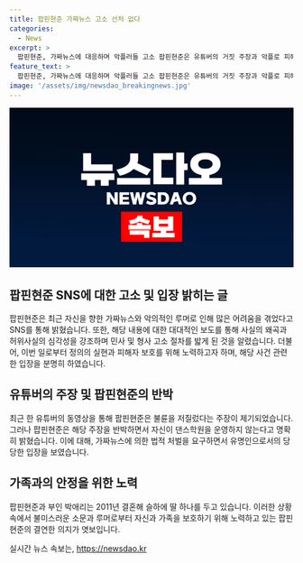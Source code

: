 ```yaml
---
title: 팝핀현준 가짜뉴스 고소 선처 없다
categories:
  - News
excerpt: >
  팝핀현준, 가짜뉴스에 대응하며 악플러들 고소 팝핀현준은 유튜버의 거짓 주장과 악플로 피해를 입었다며 고소 의사를 밝혔다. 그는 SNS를 통해 많은 언론이 가짜뉴스를 보도하며 심각성을 대조했지만, 여전히 허위사실 유포가 진행 중이라며 민사, 형사 고소를 진행할 것이라 밝혔다. 또한, 범죄자들에게 합당한 처벌을 받길 바라며 피해자가 더 이상 생기지 않길 강조했다. 팝핀현준은 댄스학원을 운영하지 않았다고 반박하며, 가짜뉴스를 법적으로 처벌받아야 한다고 주장했다.
feature_text: >
  팝핀현준, 가짜뉴스에 대응하며 악플러들 고소 팝핀현준은 유튜버의 거짓 주장과 악플로 피해를 입었다며 고소 의사를 밝혔다. 그는 SNS를 통해 많은 언론이 가짜뉴스를 보도하며 심각성을 대조했지만, 여전히 허위사실 유포가 진행 중이라며 민사, 형사 고소를 진행할 것이라 밝혔다. 또한, 범죄자들에게 합당한 처벌을 받길 바라며 피해자가 더 이상 생기지 않길 강조했다. 팝핀현준은 댄스학원을 운영하지 않았다고 반박하며, 가짜뉴스를 법적으로 처벌받아야 한다고 주장했다.
image: '/assets/img/newsdao_breakingnews.jpg'
---
```


<p><img src="/assets/img/newsdao_breakingnews.jpg" alt="koreaapp 속보" /></p>

<h2 data-ke-size="size26">팝핀현준 SNS에 대한 고소 및 입장 밝히는 글</h2>

<p data-ke-size="size16">팝핀현준은 최근 자신을 향한 가짜뉴스와 악의적인 루머로 인해 많은 어려움을 겪었다고 SNS를 통해 밝혔습니다. 또한, 해당 내용에 대한 대대적인 보도를 통해 사실의 왜곡과 허위사실의 심각성을 강조하며 민사 및 형사 고소 절차를 밟게 된 것을 알렸습니다. 더불어, 이번 일로부터 정의의 실현과 피해자 보호를 위해 노력하고자 하며, 해당 사건 관련한 입장을 분명히 하였습니다.</p>

<h2 data-ke-size="size26">유튜버의 주장 및 팝핀현준의 반박</h2>

<p data-ke-size="size16">최근 한 유튜버의 동영상을 통해 팝핀현준은 불륜을 저질렀다는 주장이 제기되었습니다. 그러나 팝핀현준은 해당 주장을 반박하면서 자신이 댄스학원을 운영하지 않는다고 명확히 밝혔습니다. 이에 대해, 가짜뉴스에 의한 법적 처벌을 요구하면서 유명인으로서의 당당한 입장을 보였습니다.</p>

<h2 data-ke-size="size26">가족과의 안정을 위한 노력</h2>

<p data-ke-size="size16">팝핀현준과 부인 박애리는 2011년 결혼해 슬하에 딸 하나를 두고 있습니다. 이러한 상황 속에서 불미스러운 소문과 루머로부터 자신과 가족을 보호하기 위해 노력하고 있는 팝핀현준의 결연한 의지가 엿보입니다. </p>
실시간 뉴스 속보는, <a href="https://newsdao.kr" rel="dofollow">https://newsdao.kr</a>


